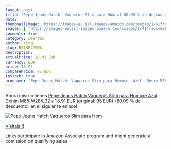 ```yaml
---
layout: post
title: 'Pepe Jeans Hatch  Vaqueros Slim para Hom al 80.09 % de descuento'
date: 
thumbnailImage: 'https://images-eu.ssl-images-amazon.com/images/I/41frsgxydBL._SL200_.jpg'
images: [ 'https://images-eu.ssl-images-amazon.com/images/I/41frsgxydBL._SL200_.jpg' ]
comments: true
category: ofertas
author: ring
slug: B01N6C7VWA
description:
actualPrice: 18.91 EUR
currency: EUR
price: 18.91
comparePrice: 95 EUR
inStock: true
prodname: 'Pepe Jeans Hatch  Vaqueros Slim para Hombre  Azul  Denim M85   W28/L32'
---
```


Ahora mismo tienes [Pepe Jeans Hatch  Vaqueros Slim para Hombre  Azul  Denim M85   W28/L32](https://www.amazon.es/dp/B01N6C7VWA/?tag=tolees-21) a 18.91 EUR (original: 95 EUR) (80.09 %  de descuento) en el siguiente enlace!

[![Pepe Jeans Hatch  Vaqueros Slim para Hom](https://images-eu.ssl-images-amazon.com/images/I/41frsgxydBL._SL200_.jpg)](https://www.amazon.es/dp/B01N6C7VWA/?tag=tolees-21)

[Visítala!!!](https://www.amazon.es/dp/B01N6C7VWA/?tag=tolees-21)

Links participate in Amazon Associate program and might generate a comission on qualifying sales
